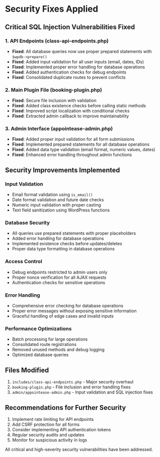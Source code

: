 # Security Fixes Applied

## Critical SQL Injection Vulnerabilities Fixed

### 1. API Endpoints (class-api-endpoints.php)
- **Fixed**: All database queries now use proper prepared statements with `$wpdb->prepare()`
- **Fixed**: Added input validation for all user inputs (email, dates, IDs)
- **Fixed**: Implemented proper error handling for database operations
- **Fixed**: Added authentication checks for debug endpoints
- **Fixed**: Consolidated duplicate routes to prevent conflicts

### 2. Main Plugin File (booking-plugin.php)
- **Fixed**: Secure file inclusion with validation
- **Fixed**: Added class existence checks before calling static methods
- **Fixed**: Improved script localization with conditional checks
- **Fixed**: Extracted admin callback to improve maintainability

### 3. Admin Interface (appointease-admin.php)
- **Fixed**: Added proper input validation for all form submissions
- **Fixed**: Implemented prepared statements for all database operations
- **Fixed**: Added data type validation (email format, numeric values, dates)
- **Fixed**: Enhanced error handling throughout admin functions

## Security Improvements Implemented

### Input Validation
- Email format validation using `is_email()`
- Date format validation and future date checks
- Numeric input validation with proper casting
- Text field sanitization using WordPress functions

### Database Security
- All queries use prepared statements with proper placeholders
- Added error handling for database operations
- Implemented existence checks before updates/deletes
- Proper data type formatting in database operations

### Access Control
- Debug endpoints restricted to admin users only
- Proper nonce verification for all AJAX requests
- Authentication checks for sensitive operations

### Error Handling
- Comprehensive error checking for database operations
- Proper error messages without exposing sensitive information
- Graceful handling of edge cases and invalid inputs

### Performance Optimizations
- Batch processing for large operations
- Consolidated route registrations
- Removed unused methods and debug logging
- Optimized database queries

## Files Modified
1. `includes/class-api-endpoints.php` - Major security overhaul
2. `booking-plugin.php` - File inclusion and error handling fixes
3. `admin/appointease-admin.php` - Input validation and SQL injection fixes

## Recommendations for Further Security
1. Implement rate limiting for API endpoints
2. Add CSRF protection for all forms
3. Consider implementing API authentication tokens
4. Regular security audits and updates
5. Monitor for suspicious activity in logs

All critical and high-severity security vulnerabilities have been addressed.